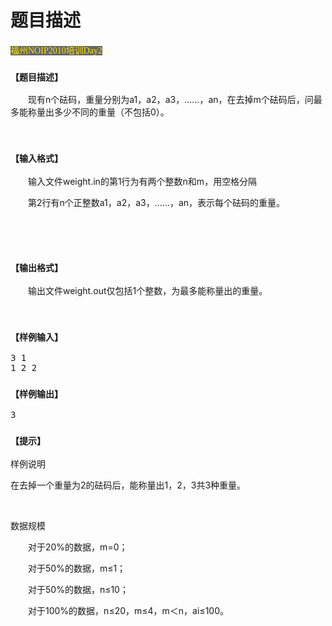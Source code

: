 # 题目描述


<p>
<span style="font-family:&#39;Microsoft YaHei&#39;;font-size:14px;background-color:#666666;color:#FFE500;">福州NOIP2010培训Day2</span> 
</p>
<h3>
<span style="font-family:&#39;Microsoft YaHei&#39;;font-size:14px;">【题目描述】</span> 
</h3>
<p>
<span style="font-family:&#39;Microsoft YaHei&#39;;font-size:14px;"> </span> 
</p>
<p style="text-indent:21.0000pt;">
现有n个砝码，重量分别为a1，a2，a3，……，an，在去掉m个砝码后，问最多能称量出多少不同的重量（不包括0）。
</p>
<p>
<br/>
</p>
<h3>
<span style="font-family:&#39;Microsoft YaHei&#39;;font-size:14px;">【输入格式】</span> 
</h3>
<p>
<span style="font-family:&#39;Microsoft YaHei&#39;;font-size:14px;"> </span> 
</p>
<p style="text-indent:21pt;">
输入文件weight.in的第1行为有两个整数n和m，用空格分隔
</p>
<p style="text-indent:21pt;">
第2行有n个正整数a1，a2，a3，……，an，表示每个砝码的重量。
</p>
<p style="text-indent:21pt;">
<br/>
</p>
<p>
<br/>
</p>
<h3>
<span style="font-family:&#39;Microsoft YaHei&#39;;font-size:14px;">【输出格式】</span> 
</h3>
<p>
<span style="font-family:&#39;Microsoft YaHei&#39;;font-size:14px;"> </span> 
</p>
<p style="text-indent:21.0000pt;">
输出文件weight.out仅包括1个整数，为最多能称量出的重量。
</p>
<p>
<br/>
</p>
<h3>
<span style="font-family:&#39;Microsoft YaHei&#39;;font-size:14px;">【样例输入】</span> 
</h3>
<pre>3 1
1 2 2
</pre>
<h3>
<span style="font-family:&#39;Microsoft YaHei&#39;;font-size:14px;">【样例输出】</span> 
</h3>
<pre>3
</pre>
<h3>
<span style="font-family:&#39;Microsoft YaHei&#39;;font-size:14px;">【提示】</span> 
</h3>
<p>
<span style="font-family:&#39;Microsoft YaHei&#39;;font-size:14px;"> </span>
</p>
<div>
<p>
样例说明
</p>
<p>
在去掉一个重量为2的砝码后，能称量出1，2，3共3种重量。
</p>
<p>
<br/>
</p>
<p>
数据规模
</p>
<p style="text-indent:21pt;">
对于20%的数据，m=0；
</p>
<p style="text-indent:21pt;">
对于50%的数据，m≤1；
</p>
<p style="text-indent:21pt;">
对于50%的数据，n≤10；
</p>
<p style="text-indent:21.0000pt;">
对于100%的数据，n≤20，m≤4，m＜n，ai≤100。
</p>
<p>
<br/>
</p>
</div>
<p>
<br/>
</p>
